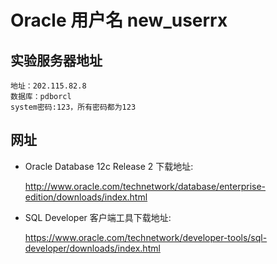 # Oracle 用户名  new_userrx



## 实验服务器地址

```flow js
地址：202.115.82.8
数据库：pdborcl
system密码:123，所有密码都为123
```

## 网址
- Oracle Database 12c Release 2 下载地址:

    http://www.oracle.com/technetwork/database/enterprise-edition/downloads/index.html

- SQL Developer 客户端工具下载地址:

    https://www.oracle.com/technetwork/developer-tools/sql-developer/downloads/index.html
